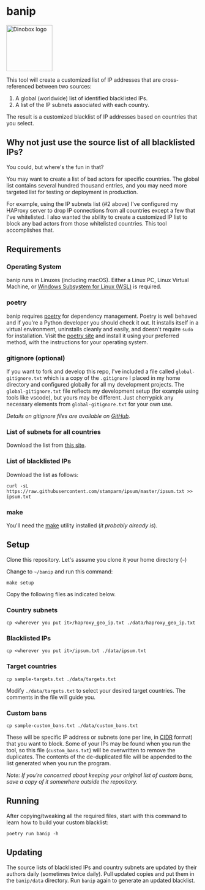 # banip

<img
src="https://drive.google.com/uc?export=view&id=1H04KVAA3ohH_dLXIrC0bXuJXDn3VutKc"
alt = "Dinobox logo" width="120"/>

This tool will create a customized list of IP addresses that are
cross-referenced between two sources:

1. A global (worldwide) list of identified blacklisted IPs.
2. A list of the IP subnets associated with each country.

The result is a customized blacklist of IP addresses based on
countries that you select.

## Why not just use the source list of all blacklisted IPs?

You could, but where's the fun in that?

You may want to create a list of bad actors for specific countries. The
global list contains several hundred thousand entries, and you may need
more targeted list for testing or deployment in production.

For example, using the IP subnets list (#2 above) I've configured my
HAProxy server to drop IP connections from all countries except a few
that I've whitelisted. I also wanted the ability to create a customized
IP list to block any bad actors from those whitelisted countries. This
tool accomplishes that.

## Requirements

### Operating System

banip runs in Linuxes (including macOS). Either a Linux PC, Linux
Virtual Machine, or [Windows Subsystem for Linux (WSL)][def7] is
required.

### poetry

banip requires [poetry][def2] for dependency management. Poetry is well
behaved and if you're a Python developer you should check it out. It
installs itself in a virtual environment, uninstalls cleanly and easily,
and doesn't require `sudo` for installation. Visit the [poetry
site][def2] and install it using your preferred method, with the
instructions for your operating system.

### gitignore (optional)

If you want to fork and develop this repo, I've included a file called
`global-gitignore.txt` which is a copy of the `.gitignore` I placed in
my home directory and configured globally for all my development
projects. The `global-gitignore.txt` file reflects my development setup
(for example using tools like vscode), but yours may be different. Just
cherrypick any necessary elements from `global-gitignore.txt` for your
own use.

*Details on gitignore files are available on [GitHub][def3].*

### List of subnets for all countries

Download the list from [this site][def4].

### List of blacklisted IPs

Download the list as follows:

```shell
curl -sL https://raw.githubusercontent.com/stamparm/ipsum/master/ipsum.txt >> ipsum.txt
```

### make

You'll need the [make][def6] utility installed (*it probably
already is*).

## Setup

Clone this repository. Let's assume you clone it your home directory
(`~`)

Change to `~/banip` and run this command:

```shell
make setup
```

Copy the following files as indicated below.

### Country subnets

```shell
cp <wherever you put it>/haproxy_geo_ip.txt ./data/haproxy_geo_ip.txt
```

### Blacklisted IPs

```shell
cp <wherever you put it>/ipsum.txt ./data/ipsum.txt
```

### Target countries

```shell
cp sample-targets.txt ./data/targets.txt
```

Modify `./data/targets.txt` to select your desired target countries. The
comments in the file will guide you.

### Custom bans

```shell
cp sample-custom_bans.txt ./data/custom_bans.txt
```

These will be specific IP address or subnets (one per line, in
[CIDR][def] format) that you want to block. Some of your IPs may be
found when you run the tool, so this file (`custom_bans.txt`) will be
overwritten to remove the duplicates. The contents of the de-duplicated
file will be appended to the list generated when you run the program.

*Note: If you're concerned about keeping your original list of custom
bans, save a copy of it somewhere outside the repository.*

## Running

After copying/tweaking all the required files, start with this command
to learn how to build your custom blacklist:

```shell
poetry run banip -h
```

## Updating

The source lists of blacklisted IPs and country subnets are updated by
their authors daily (sometimes twice daily). Pull updated copies and put
them in the `banip/data` directory. Run `banip` again to generate an
updated blacklist.

[def]: https://aws.amazon.com/what-is/cidr/#:~:text=CIDR%20notation%20represents%20an%20IP,as%20192.168.1.0%2F22.
[def2]: https://python-poetry.org/
[def3]: https://docs.github.com/en/get-started/getting-started-with-git/ignoring-files
[def4]: https://wetmore.ca/ip/
[def6]: https://man7.org/linux/man-pages/man1/make.1p.html
[def7]: https://docs.microsoft.com/en-us/windows/wsl/install
